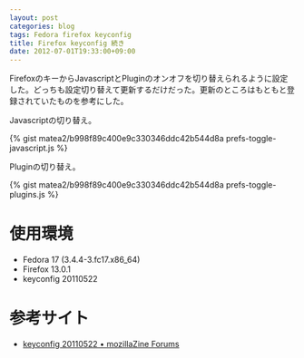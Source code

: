 ```yaml
---
layout: post
categories: blog
tags: Fedora firefox keyconfig
title: Firefox keyconfig 続き
date: 2012-07-01T19:33:00+09:00
---
```



FirefoxのキーからJavascriptとPluginのオンオフを切り替えられるように設定した。どっちも設定切り替えて更新するだけだった。更新のところはもともと登録されていたものを参考にした。

<!-- more -->

Javascriptの切り替え。

{% gist matea2/b998f89c400e9c330346ddc42b544d8a prefs-toggle-javascript.js %}


Pluginの切り替え。

{% gist matea2/b998f89c400e9c330346ddc42b544d8a prefs-toggle-plugins.js %}


# 使用環境

+ Fedora 17 (3.4.4-3.fc17.x86\_64)
+ Firefox 13.0.1
+ keyconfig 20110522


# 参考サイト

+ [keyconfig 20110522 • mozillaZine Forums][cite-mozillazine]



[cite-mozillazine]: http://forums.mozillazine.org/viewtopic.php?f=48&t=72994&start=1260
